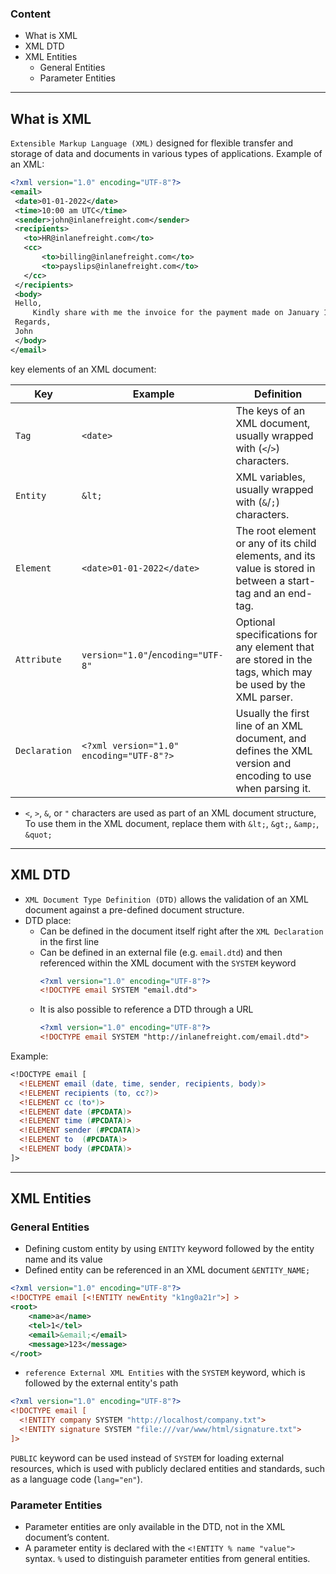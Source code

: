 ### Content
* What is XML
* XML DTD
* XML Entities
	* General Entities
	* Parameter Entities
---
## What is XML
 `Extensible Markup Language (XML)` designed for flexible transfer and storage of data and documents in various types of applications.
 Example of an XML:
 ``` XML
 <?xml version="1.0" encoding="UTF-8"?>
<email>
  <date>01-01-2022</date>
  <time>10:00 am UTC</time>
  <sender>john@inlanefreight.com</sender>
  <recipients>
    <to>HR@inlanefreight.com</to>
    <cc>
        <to>billing@inlanefreight.com</to>
        <to>payslips@inlanefreight.com</to>
    </cc>
  </recipients>
  <body>
  Hello,
      Kindly share with me the invoice for the payment made on January 1, 2022.
  Regards,
  John
  </body> 
</email>
```
key elements of an XML document:

| Key           | Example                                  | Definition                                                                                                    |
| ------------- | ---------------------------------------- | ------------------------------------------------------------------------------------------------------------- |
| `Tag`         | `<date>`                                 | The keys of an XML document, usually wrapped with (`<`/`>`) characters.                                       |
| `Entity`      | `&lt;`                                   | XML variables, usually wrapped with (`&`/`;`) characters.                                                     |
| `Element`     | `<date>01-01-2022</date>`                | The root element or any of its child elements, and its value is stored in between a start-tag and an end-tag. |
| `Attribute`   | `version="1.0"`/`encoding="UTF-8"`       | Optional specifications for any element that are stored in the tags, which may be used by the XML parser.     |
| `Declaration` | `<?xml version="1.0" encoding="UTF-8"?>` | Usually the first line of an XML document, and defines the XML version and encoding to use when parsing it.   |

- `<`, `>`, `&`, or `"` characters are used as part of an XML document structure, To use them in the XML document, replace them with `&lt;`, `&gt;`, `&amp;`, `&quot;`


---
## XML DTD
* `XML Document Type Definition (DTD)` allows the validation of an XML document against a pre-defined document structure.
* DTD place:
	* Can be defined in the document itself right after the `XML Declaration` in the first line
	* Can be defined in an external file (e.g. `email.dtd`) and then referenced within the XML document with the `SYSTEM` keyword
		``` XML
		<?xml version="1.0" encoding="UTF-8"?>
		<!DOCTYPE email SYSTEM "email.dtd">
		```
	* It is also possible to reference a DTD through a URL
		``` XML
		<?xml version="1.0" encoding="UTF-8"?>
		<!DOCTYPE email SYSTEM "http://inlanefreight.com/email.dtd">
		```

Example:
``` DTD
<!DOCTYPE email [
  <!ELEMENT email (date, time, sender, recipients, body)>
  <!ELEMENT recipients (to, cc?)>
  <!ELEMENT cc (to*)>
  <!ELEMENT date (#PCDATA)>
  <!ELEMENT time (#PCDATA)>
  <!ELEMENT sender (#PCDATA)>
  <!ELEMENT to  (#PCDATA)>
  <!ELEMENT body (#PCDATA)>
]>
```
---
## XML Entities
### General Entities
* Defining custom entity by using `ENTITY` keyword followed by the entity name and its value
* Defined entity can be referenced in an XML document `&ENTITY_NAME;`
``` XML
<?xml version="1.0" encoding="UTF-8"?>
<!DOCTYPE email [<!ENTITY newEntity "k1ng0a21r">] >
<root>
	<name>a</name>
	<tel>1</tel>
	<email>&email;</email>
	<message>123</message>
</root>
```
* `reference External XML Entities` with the `SYSTEM` keyword, which is followed by the external entity's path
``` XML
<?xml version="1.0" encoding="UTF-8"?>
<!DOCTYPE email [
  <!ENTITY company SYSTEM "http://localhost/company.txt">
  <!ENTITY signature SYSTEM "file:///var/www/html/signature.txt">
]>
```
`PUBLIC` keyword can be used instead of `SYSTEM` for loading external resources, which is used with publicly declared entities and standards, such as a language code (`lang="en"`).
### Parameter Entities
* Parameter entities are only available in the DTD, not in the XML document’s content.
* A parameter entity is declared with the `<!ENTITY % name "value">` syntax. `%` used to distinguish parameter entities from general entities.